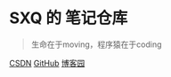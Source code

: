 # SXQ 的 笔记仓库

> 生命在于moving，程序猿在于coding



<!-- 背景 --> 

<!-- ![](asset/1.jpg) --> 

<!-- 背景颜色 -->



[CSDN](https://blog.csdn.net/qq_51182416?spm=1000.2115.3001.5343)
[GitHub](https://github.com/sxq-king)
[博客园](https://www.cnblogs.com/sxq123/)